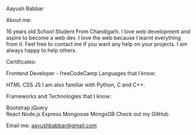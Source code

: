Aayush Babbar

About me:

16 years old School Student From Chandigarh. I love web development and aspire to become a web dev.
I love the web because I learnt everything from it. Feel free to contact me if you want any help on your projects. I am always happy to help others.

Certificates:

Frontend Developer - freeCodeCamp
Languages that I know:

HTML
CSS
JS
I am also familiar with Python, C and C++.

Frameworks and Technologies that I know:

Bootstrap
jQuery  
React
Node.js
Express
Mongoose
MongoDB
Check out my GitHub

Email me: aayushbabbar@gmail.com
